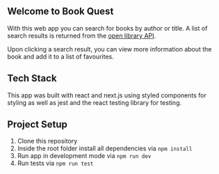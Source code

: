 ## Welcome to Book Quest

With this web app you can search for books by author or title. A list of search results is returned from the [open library API](https://openlibrary.org/developers/api).

Upon clicking a search result, you can view more information about the book and add it to a list of favourites.

## Tech Stack

This app was built with react and next.js using styled components for styling as well as jest and the react testing library for testing.

## Project Setup

1. Clone this repository
2. Inside the root folder install all dependencies via `npm install`
3. Run app in development mode via `npm run dev`
4. Run tests via `npm run test`
